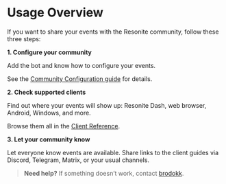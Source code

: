 # Usage Overview

If you want to share your events with the Resonite community, follow these three steps:

**1. Configure your community**

Add the bot and know how to configure your events.

See the [Community Configuration guide](Configuration/overview.md) for details.

**2. Check supported clients**

Find out where your events will show up: Resonite Dash, web browser, Android, Windows, and more.

Browse them all in the [Client Reference](clients.md).

**3. Let your community know**

Let everyone know events are available. Share links to the client guides via Discord, Telegram, Matrix, or your usual channels.

> **Need help?** If something doesn’t work, contact [brodokk](https://brodokk.space/).

